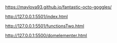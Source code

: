 https://maylova93.github.io/fantastic-octo-goggles/



http://127.0.0.1:5501/index.html



http://127.0.0.1:5501/functionsTwo.html




http://127.0.0.1:5500/domelementer.html
